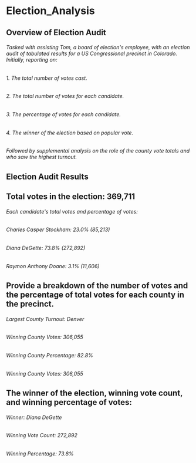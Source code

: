 # Election_Analysis

## Overview of Election Audit
###### Tasked with assisting Tom, a board of election's employee, with an election audit of tabulated results for a US Congressional precinct in Colorado. Initially, reporting on:

###### 1. The total number of votes cast.
###### 2. The total number of votes for each candidate.
###### 3. The percentage of votes for each candidate.
###### 4. The winner of the election based on popular vote.

###### Followed by supplemental analysis on the role of the county vote totals and who saw the highest turnout.

## Election Audit Results
## Total votes in the election: 369,711
######    Each candidate's total votes and percentage of votes:

######    Charles Casper Stockham: 23.0% (85,213)
######    Diana DeGette: 73.8% (272,892)
######    Raymon Anthony Doane: 3.1% (11,606)

##    Provide a breakdown of the number of votes and the percentage of total votes for each county in the precinct.
###### Largest County Turnout: Denver
###### Winning County Votes: 306,055
###### Winning County Percentage: 82.8%
###### Winning County Votes: 306,055


##    The winner of the election, winning vote count, and winning percentage of votes: 
######    Winner: Diana DeGette
######    Winning Vote Count: 272,892
######    Winning Percentage: 73.8%
